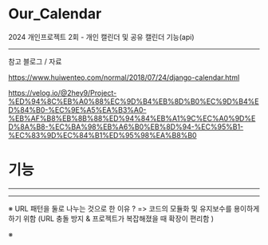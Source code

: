 # Our_Calendar
2024 개인프로젝트 2회 - 개인 캘린더 및 공유 캘린더 기능(api)

---------

참고 블로그 / 자료

https://www.huiwenteo.com/normal/2018/07/24/django-calendar.html

https://velog.io/@2hey9/Project-%ED%94%8C%EB%A0%88%EC%9D%B4%EB%8D%B0%EC%9D%B4%ED%84%B0-%EC%9E%A5%EA%B3%A0-%EB%AF%B8%EB%8B%88%ED%94%84%EB%A1%9C%EC%A0%9D%ED%8A%B8-%EC%BA%98%EB%A6%B0%EB%8D%94-%EC%95%B1-%EC%83%9D%EC%84%B1%ED%95%98%EA%B8%B0


# 기능
-------------------------







-------------------------
※ URL 패턴을 둘로 나누는 것으로 한 이유 ?
    => 코드의 모듈화 및 유지보수를 용이하게 하기 위함
    (URL 충돌 방지 & 프로젝트가 복잡해졌을 때 확장이 편리함 )

※ 
